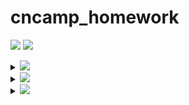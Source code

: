 # cncamp_homework

<a href="https://github.com/SignorMercurio/cncamp_homework/actions"><img src="https://img.shields.io/github/workflow/status/SignorMercurio/cncamp_homework/Go?logo=GitHub" /></a>
<a href="https://codecov.io/gh/SignorMercurio/cncamp_homework"><img src="https://codecov.io/gh/SignorMercurio/cncamp_homework/branch/main/graph/badge.svg?token=PKWZK3BR9R"/></a>

<details>
<summary><img src="https://img.shields.io/badge/HW01-httpserver-4285f4?logo=google-chrome" /></summary>

## httpserver

A simple HTTP server that you may:

- Access `/header` to find your Request Headers in the Response Headers
- Access `/version` to get the VERSION environment variable
- Access `/log` to write logs in the server
- Access `/healthz` for a health check

### Sample usage

Start a server on `0.0.0.0:8000`:

```shell
$ ./httpserver :8000
```

### Note for Dockerfile

- When using Apple M1 to play with docker, it pulls and builds images for linux/arm/v8 platform by default.
- In order to build images for other platform, you may find [buildx](https://docs.docker.com/buildx/working-with-buildx/) helpful.
- OR, you may also make use of GitHub Actions to avoid the issue.
- When using `alpine` as the base image to run a go binary, `CGO_ENABLED=0` must be set when building due to a different libc implementation on `alpine`. Replacing the dynamic link library also helps.

### Note for Google Cloud Platform

- Running `gcloud --quiet auth configure-docker` requires the service account to have the permission to create bucket. `Storage Admin` role works, but it's clearly not the least
  privilege you can grant.
- You'll need `Kubernetes Engine Developer` role for your service account.
- `secrets.GKE_PROJECT`: GKE's Project ID
- `secrets.GKE_SA_KEY`: Base64 encoded JSON key of your service account

### Things to modify for a different golang app

- Target binary name in `Dockerfile`
- Entry command in `Dockerfile`
- Everywhere `httpserver` appears in `template.yml`
- (Optional) `kustomization.yml` to include other `.yml` representing Kubernetes resources
- `env` in `.github/workflows/gke.yml`
- `secrets.GKE_PROJECT` and `secrets.GKE_SA_KEY` in `.github/workflows/gke.yml`

</details>

<details>
<summary><img src="https://img.shields.io/badge/HW02-Docker-2496ed?logo=docker" /></summary>

## Docker

Build a multi-stage docker image for httpserver.

> See [Dockerfile](Dockerfile).

</details>

<details>
<summary><img src="https://img.shields.io/badge/HW03-Kubernetes-326ce5?logo=kubernetes" /></summary>

## Kubernetes

Deploy httpserver on Kubernetes. Based on the first homework, I would like to deploy it on Google Kubernetes Engine.

### Changes in httpserver

- Deprecate `valyala/fasthttp`, use `net/http` and `gorilla/mux`
- Add unit tests, coverage 100%
- Add graceful termination when receiving SIGTERM
- Add support for structured & leveled logging
  - Deprecate `log`, use `uber-go/zap`
  - Add a logging middleware
  - Support structured & leveled logging

### Features - 🚧 In construction

- [x] CI / CD with GitHub Actions
  - [x] CI: Codecov
  - [x] CD: Deploy to GKE
- [x] Resource limit and request
- [x] Health check
  - [x] Readiness probe
  - [x] <del>Liveness probe</del> No need for liveness probe
- [x] Graceful initialization with postStart
- [x] Graceful termination in httpserver source code
- [x] Configurations with ConfigMap
- [ ] Structured & leveled logging
- [ ] Logs stored in a mounted volume

</details>
